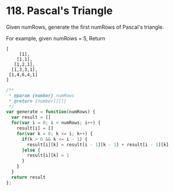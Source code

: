 # 118. Pascal's Triangle

Given numRows, generate the first numRows of Pascal's triangle.

For example, given numRows = 5,
Return

```
[
     [1],
    [1,1],
   [1,2,1],
  [1,3,3,1],
 [1,4,6,4,1]
]
```


```javascript
/**
 * @param {number} numRows
 * @return {number[][]}
 */
var generate = function(numRows) {
  var result = []
  for(var i = 0; i < numRows; i++) {
    result[i] = []
    for(var k = 0; k <= i; k++) {
      if(k > 0 && k <= i - 1) {
        result[i][k] = result[i - 1][k - 1] + result[i - 1][k]
      }else {
        result[i][k] = 1
      }
    }
  }
  return result
};

```
